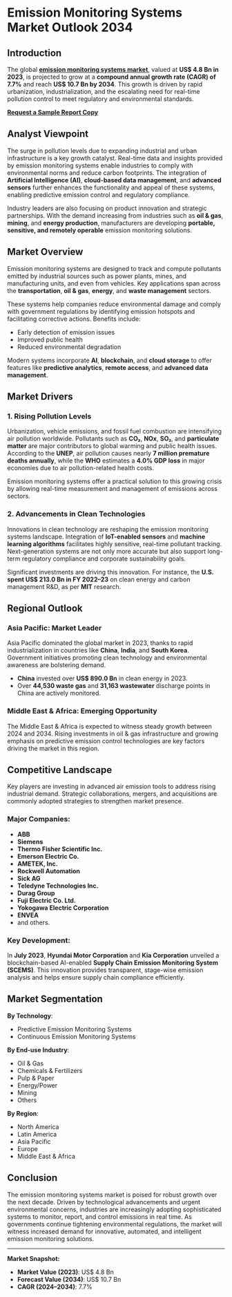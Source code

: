 
# Emission Monitoring Systems Market Outlook 2034

## Introduction

The global [**emission monitoring systems market**](https://www.transparencymarketresearch.com/emission-monitoring-systems-market.html), valued at **US$ 4.8 Bn in 2023**, is projected to grow at a **compound annual growth rate (CAGR) of 7.7%** and reach **US$ 10.7 Bn by 2034**. This growth is driven by rapid urbanization, industrialization, and the escalating need for real-time pollution control to meet regulatory and environmental standards.

[**Request a Sample Report Copy**](https://www.transparencymarketresearch.com/sample/sample.php?flag=S&rep_id=13793)

## Analyst Viewpoint

The surge in pollution levels due to expanding industrial and urban infrastructure is a key growth catalyst. Real-time data and insights provided by emission monitoring systems enable industries to comply with environmental norms and reduce carbon footprints. The integration of **Artificial Intelligence (AI)**, **cloud-based data management**, and **advanced sensors** further enhances the functionality and appeal of these systems, enabling predictive emission control and regulatory compliance.

Industry leaders are also focusing on product innovation and strategic partnerships. With the demand increasing from industries such as **oil & gas**, **mining**, and **energy production**, manufacturers are developing **portable, sensitive, and remotely operable** emission monitoring solutions.

## Market Overview

Emission monitoring systems are designed to track and compute pollutants emitted by industrial sources such as power plants, mines, and manufacturing units, and even from vehicles. Key applications span across the **transportation**, **oil & gas**, **energy**, and **waste management** sectors.

These systems help companies reduce environmental damage and comply with government regulations by identifying emission hotspots and facilitating corrective actions. Benefits include:

- Early detection of emission issues
- Improved public health
- Reduced environmental degradation

Modern systems incorporate **AI**, **blockchain**, and **cloud storage** to offer features like **predictive analytics**, **remote access**, and **advanced data management**.

## Market Drivers

### 1. Rising Pollution Levels

Urbanization, vehicle emissions, and fossil fuel combustion are intensifying air pollution worldwide. Pollutants such as **CO₂**, **NOx**, **SO₂**, and **particulate matter** are major contributors to global warming and public health issues. According to the **UNEP**, air pollution causes nearly **7 million premature deaths annually**, while the **WHO** estimates a **4.0% GDP loss** in major economies due to air pollution-related health costs.

Emission monitoring systems offer a practical solution to this growing crisis by allowing real-time measurement and management of emissions across sectors.

### 2. Advancements in Clean Technologies

Innovations in clean technology are reshaping the emission monitoring systems landscape. Integration of **IoT-enabled sensors** and **machine learning algorithms** facilitates highly sensitive, real-time pollutant tracking. Next-generation systems are not only more accurate but also support long-term regulatory compliance and corporate sustainability goals.

Significant investments are driving this innovation. For instance, the **U.S. spent US$ 213.0 Bn in FY 2022–23** on clean energy and carbon management R&D, as per **MIT** research.

## Regional Outlook

### Asia Pacific: Market Leader

Asia Pacific dominated the global market in 2023, thanks to rapid industrialization in countries like **China**, **India**, and **South Korea**. Government initiatives promoting clean technology and environmental awareness are bolstering demand.

- **China** invested over **US$ 890.0 Bn** in clean energy in 2023.
- Over **44,530 waste gas** and **31,163 wastewater** discharge points in China are actively monitored.

### Middle East & Africa: Emerging Opportunity

The Middle East & Africa is expected to witness steady growth between 2024 and 2034. Rising investments in oil & gas infrastructure and growing emphasis on predictive emission control technologies are key factors driving the market in this region.

## Competitive Landscape

Key players are investing in advanced air emission tools to address rising industrial demand. Strategic collaborations, mergers, and acquisitions are commonly adopted strategies to strengthen market presence.

### Major Companies:

- **ABB**
- **Siemens**
- **Thermo Fisher Scientific Inc.**
- **Emerson Electric Co.**
- **AMETEK, Inc.**
- **Rockwell Automation**
- **Sick AG**
- **Teledyne Technologies Inc.**
- **Durag Group**
- **Fuji Electric Co. Ltd.**
- **Yokogawa Electric Corporation**
- **ENVEA**
- and others.

### Key Development:

In **July 2023**, **Hyundai Motor Corporation** and **Kia Corporation** unveiled a blockchain-based AI-enabled **Supply Chain Emission Monitoring System (SCEMS)**. This innovation provides transparent, stage-wise emission analysis and helps ensure supply chain compliance efficiently.

## Market Segmentation

**By Technology**:
- Predictive Emission Monitoring Systems
- Continuous Emission Monitoring Systems

**By End-use Industry**:
- Oil & Gas
- Chemicals & Fertilizers
- Pulp & Paper
- Energy/Power
- Mining
- Others

**By Region**:
- North America
- Latin America
- Asia Pacific
- Europe
- Middle East & Africa

## Conclusion

The emission monitoring systems market is poised for robust growth over the next decade. Driven by technological advancements and urgent environmental concerns, industries are increasingly adopting sophisticated systems to monitor, report, and control emissions in real time. As governments continue tightening environmental regulations, the market will witness increased demand for innovative, automated, and intelligent emission monitoring solutions.

---

**Market Snapshot:**
- **Market Value (2023)**: US$ 4.8 Bn  
- **Forecast Value (2034)**: US$ 10.7 Bn  
- **CAGR (2024–2034)**: 7.7%
